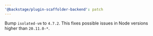 ```yaml
---
'@backstage/plugin-scaffolder-backend': patch
---
```


Bump `isolated-vm` to `4.7.2`. This fixes possible issues in Node
versions higher than `20.11.0-*`.
